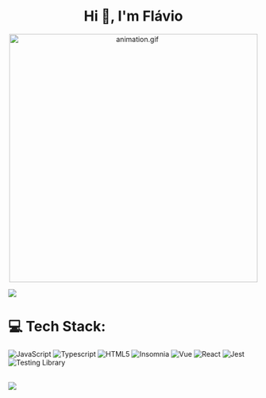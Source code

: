 <h1 align="center">Hi 👋, I'm Flávio</h1>
<p align="center"><img src="animation.gif" width="500" alt="animation.gif"></p>

<img src="https://user-images.githubusercontent.com/73097560/115834477-dbab4500-a447-11eb-908a-139a6edaec5c.gif">

# 💻 Tech Stack:
![JavaScript]( 	https://img.shields.io/badge/JavaScript-F7DF1E?style=for-the-badge&logo=javascript&logoColor=black) ![Typescript]( 	https://img.shields.io/badge/TypeScript-007ACC?style=for-the-badge&logo=typescript&logoColor=white)   ![HTML5](https://img.shields.io/badge/html5-%23E34F26.svg?style=for-the-badge&logo=html5&logoColor=white) ![Insomnia](https://img.shields.io/badge/Insomnia-black?style=for-the-badge&logo=insomnia&logoColor=5849BE) ![Vue](https://img.shields.io/badge/Vue.js-35495E?style=for-the-badge&logo=vue.js&logoColor=4FC08D) ![React](https://img.shields.io/badge/React-20232A?style=for-the-badge&logo=react&logoColor=61DAFB) ![Jest](https://img.shields.io/badge/Jest-323330?style=for-the-badge&logo=Jest&logoColor=white) ![Testing Library](https://img.shields.io/badge/testing%20library-323330?style=for-the-badge&logo=testing-library&logoColor=red)

<br>
<img src="https://user-images.githubusercontent.com/73097560/115834477-dbab4500-a447-11eb-908a-139a6edaec5c.gif">

<!-- # 📊 GitHub Stats: -->
<!-- ![](https://github-readme-stats.vercel.app/api?username=severiano-flavio&theme=react&hide_border=false&include_all_commits=true&count_private=true)<br/> -->
<!-- ![](https://github-readme-streak-stats.herokuapp.com/?user=severiano-flavio&theme=react&hide_border=false)<br/> -->
<!-- ![](https://github-readme-stats.vercel.app/api/top-langs/?username=severiano-flavio&theme=react&hide_border=false&include_all_commits=true&count_private=true&layout=compact)<br/> -->

<!-- <img src="https://user-images.githubusercontent.com/73097560/115834477-dbab4500-a447-11eb-908a-139a6edaec5c.gif"> -->


<!-- ## 🏆 GitHub Trophies
![](https://github-profile-trophy.vercel.app/?username=severiano-flavio&theme=algolia&no-frame=true&no-bg=true&margin-w=5)

<img src="https://user-images.githubusercontent.com/73097560/115834477-dbab4500-a447-11eb-908a-139a6edaec5c.gif">  -->
